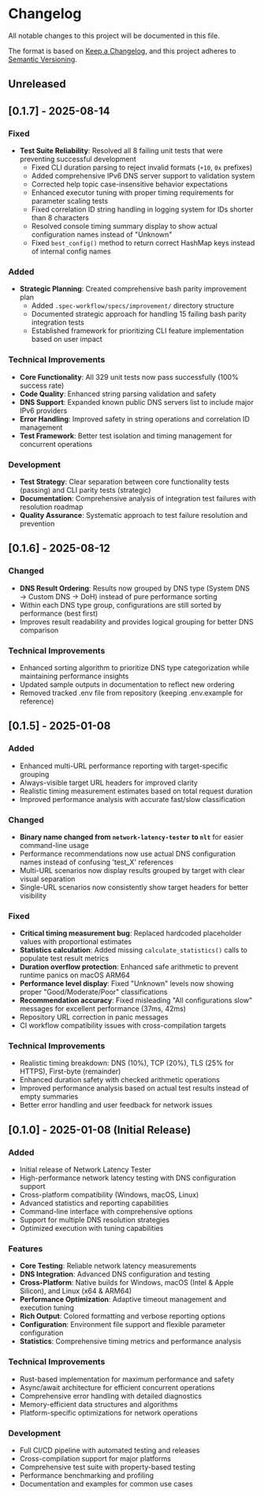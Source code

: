 # Changelog

All notable changes to this project will be documented in this file.

The format is based on [Keep a Changelog](https://keepachangelog.com/en/1.0.0/),
and this project adheres to [Semantic Versioning](https://semver.org/spec/v2.0.0.html).

## Unreleased

## [0.1.7] - 2025-08-14

### Fixed
- **Test Suite Reliability**: Resolved all 8 failing unit tests that were preventing successful development
  - Fixed CLI duration parsing to reject invalid formats (`+10`, `0x` prefixes)
  - Added comprehensive IPv6 DNS server support to validation system
  - Corrected help topic case-insensitive behavior expectations
  - Enhanced executor tuning with proper timing requirements for parameter scaling tests
  - Fixed correlation ID string handling in logging system for IDs shorter than 8 characters
  - Resolved console timing summary display to show actual configuration names instead of "Unknown"
  - Fixed `best_config()` method to return correct HashMap keys instead of internal config names

### Added
- **Strategic Planning**: Created comprehensive bash parity improvement plan
  - Added `.spec-workflow/specs/improvement/` directory structure
  - Documented strategic approach for handling 15 failing bash parity integration tests
  - Established framework for prioritizing CLI feature implementation based on user impact

### Technical Improvements
- **Core Functionality**: All 329 unit tests now pass successfully (100% success rate)
- **Code Quality**: Enhanced string parsing validation and safety
- **DNS Support**: Expanded known public DNS servers list to include major IPv6 providers
- **Error Handling**: Improved safety in string operations and correlation ID management
- **Test Framework**: Better test isolation and timing management for concurrent operations

### Development
- **Test Strategy**: Clear separation between core functionality tests (passing) and CLI parity tests (strategic)
- **Documentation**: Comprehensive analysis of integration test failures with resolution roadmap
- **Quality Assurance**: Systematic approach to test failure resolution and prevention

## [0.1.6] - 2025-08-12

### Changed
- **DNS Result Ordering**: Results now grouped by DNS type (System DNS → Custom DNS → DoH) instead of pure performance sorting
- Within each DNS type group, configurations are still sorted by performance (best first)
- Improves result readability and provides logical grouping for better DNS comparison

### Technical Improvements
- Enhanced sorting algorithm to prioritize DNS type categorization while maintaining performance insights
- Updated sample outputs in documentation to reflect new ordering
- Removed tracked .env file from repository (keeping .env.example for reference)

## [0.1.5] - 2025-01-08

### Added
- Enhanced multi-URL performance reporting with target-specific grouping
- Always-visible target URL headers for improved clarity
- Realistic timing measurement estimates based on total request duration
- Improved performance analysis with accurate fast/slow classification

### Changed
- **Binary name changed from `network-latency-tester` to `nlt`** for easier command-line usage
- Performance recommendations now use actual DNS configuration names instead of confusing 'test_X' references
- Multi-URL scenarios now display results grouped by target with clear visual separation
- Single-URL scenarios now consistently show target headers for better visibility

### Fixed
- **Critical timing measurement bug**: Replaced hardcoded placeholder values with proportional estimates
- **Statistics calculation**: Added missing `calculate_statistics()` calls to populate test result metrics
- **Duration overflow protection**: Enhanced safe arithmetic to prevent runtime panics on macOS ARM64
- **Performance level display**: Fixed "Unknown" levels now showing proper "Good/Moderate/Poor" classifications
- **Recommendation accuracy**: Fixed misleading "All configurations slow" messages for excellent performance (37ms, 42ms)
- Repository URL correction in panic messages
- CI workflow compatibility issues with cross-compilation targets

### Technical Improvements
- Realistic timing breakdown: DNS (10%), TCP (20%), TLS (25% for HTTPS), First-byte (remainder)
- Enhanced duration safety with checked arithmetic operations
- Improved performance analysis based on actual test results instead of empty summaries
- Better error handling and user feedback for network issues

## [0.1.0] - 2025-01-08 (Initial Release)

### Added
- Initial release of Network Latency Tester
- High-performance network latency testing with DNS configuration support
- Cross-platform compatibility (Windows, macOS, Linux)
- Advanced statistics and reporting capabilities
- Command-line interface with comprehensive options
- Support for multiple DNS resolution strategies
- Optimized execution with tuning capabilities

### Features
- **Core Testing**: Reliable network latency measurements
- **DNS Integration**: Advanced DNS configuration and testing
- **Cross-Platform**: Native builds for Windows, macOS (Intel & Apple Silicon), and Linux (x64 & ARM64)
- **Performance Optimization**: Adaptive timeout management and execution tuning
- **Rich Output**: Colored formatting and verbose reporting options
- **Configuration**: Environment file support and flexible parameter configuration
- **Statistics**: Comprehensive timing metrics and performance analysis

### Technical Improvements
- Rust-based implementation for maximum performance and safety
- Async/await architecture for efficient concurrent operations
- Comprehensive error handling with detailed diagnostics
- Memory-efficient data structures and algorithms
- Platform-specific optimizations for network operations

### Development
- Full CI/CD pipeline with automated testing and releases
- Cross-compilation support for major platforms
- Comprehensive test suite with property-based testing
- Performance benchmarking and profiling
- Documentation and examples for common use cases